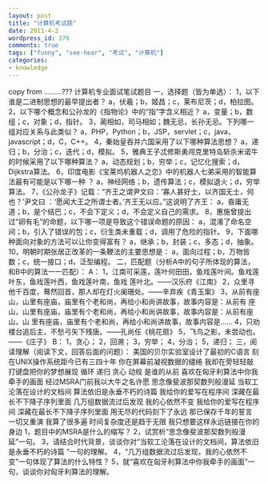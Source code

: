 ```yaml
---
layout: post
title: "计算机考试题"
date: 2011-4-2
wordpress_id: 379
comments: true
tags: ["funny", "see-hear", "考试", "计算机"]
categories:
- knowledge
---
```

<meta name="_edit_last" content="1" />
<meta name="_su_rich_snippet_type" content="none" />
<meta name="views" content="248" />
copy from .........???
计算机专业面试笔试题目
一，选择题（皆为单选）：
1，以下谁是二进制思想的最早提出者？
a，伏羲；b，姬昌；c，莱布尼茨；d，柏拉图。
2，以下哪个概念和公孙龙的《指物论》中的“指”字含义相近？
a，变量；b，数组；c，对象；d，指针。
3，蔺相如，司马相如；魏无忌，长孙无忌。下列哪一组对应关系与此类似？
a，PHP，Python；b，JSP，servlet；c，java，javascript；d，C，C++。
4，秦始皇吞并六国采用了以下哪种算法思想？
a，递归；b，分治；c，迭代；d，模拟。
5，雅典王子忒修斯勇闯克里特岛斩杀米诺牛的时候采用了以下哪种算法？
a，动态规划；b，穷举；c，记忆化搜索；d，Dijkstra算法。
6，印度电影《宝莱坞机器人之恋》中的机器人七弟采用的智能算法最有可能是以下哪一种
？
a，神经网络；b，遗传算法；c，模拟退火；d，穷举算法。
7，《公孙龙子》记载：“齐王之谓尹文曰：‘寡人甚好士，以齐国无士，何也？’尹文曰
：‘愿闻大王之所谓士者。’齐王无以应。”这说明了齐王：
a，昏庸无道；b，是个结巴；c，不会下定义；d，不会定义自己的需求。
8，惠施曾提出过“卵有毛”的命题，以下哪一项是导致这个错误命题的原因：
a，混淆了命名空间；b，引入了错误的包；c，衍生类未重载；d，调用了危险的指针。
9，下面哪种面向对象的方法可以让你变得富有？
a，继承；b，封装；c，多态；d，抽象。
10，明朝时期张居正改革的一条鞭法的主要思想是：
a，面向过程；b，万物皆数；c，统一接口；d，泛型编程。
二，匹配题（分析A中的句子所体现的算法，和B中的算法一一匹配）：
A：
1，江南可采莲，莲叶何田田，鱼戏莲叶间。鱼戏莲叶东，鱼戏莲叶西，鱼戏莲叶南，鱼戏
莲叶北。——汉乐府《江南》
2，众里寻他千百度，蓦然回首，那人却在灯火阑珊处。——辛弃疾《青玉案》
3，从前有座山，山里有座庙，庙里有个老和尚，再给小和尚讲故事，故事内容是：从前有
座山，山里有座庙，庙里有个老和尚，再给小和尚讲故事，故事内容是：从前有座山，山
里有座庙，庙里有个老和尚，再给小和尚讲故事，故事内容是……
4，只劝楼台追后主，不愁弓矢下残唐。——孔尚任《桃花扇》
5，飞鸟之影，未尝动也。——《庄子》
B：
1，贪心；
2，回溯；
3，穷举；
4，分治；
5，递归；
三，阅读理解（阅读下文，回答后面的问题）：
美国的贝尔实验室设计了最初的C语言
刻在UNIX操作系统距今已有三四十年
你在屏幕前凝视数据的缱绻
我却在旁轻轻敲打键盘把你的梦想展现
循环 递归 贪心 动规 是谁的从前
喜欢在匈牙利算法中你我牵手的画面
经过MSRA门前我以大牛之名许愿
思念像斐波那契数列般漫延
当软工沦落在设计的文档间
算法依旧是永垂不朽的诗篇
我给你的爱写在程序间
深藏在最长不下降子序列里面
几万组数据流过后发现
我的心依然不变
我给你的爱写在程序间
深藏在最长不下降子序列里面
用无尽的代码刻下了永远
那已保存千年的誓言
一切又重演
我算了很多遍
时间复杂度还是趋于无限
我只想要这样永远链接在你的身边
1，题目中的MSRA是什么的缩写？
2，试赏析“思念像斐波那契数列般漫延”一句。
3，请结合时代背景，谈谈你对“当软工沦落在设计的文档间，算法依旧是永垂不朽的诗篇
”一句的理解。
4，“几万组数据流过后发现，我的心依然不变”一句体现了算法的什么特性？
5，就“喜欢在匈牙利算法中你我牵手的画面”一句，谈谈你对匈牙利算法的理解。
